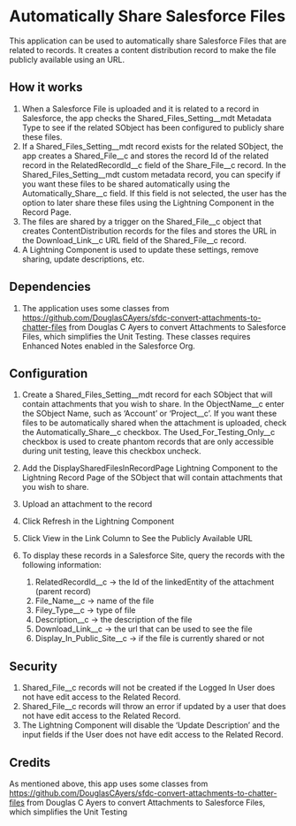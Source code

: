 Automatically Share Salesforce Files
====================================

This application can be used to automatically share Salesforce Files that are related to records. It creates a content distribution record to make the file publicly available using an URL. 

How it works
------------

1. When a Salesforce File is uploaded and it is related to a record in Salesforce, the app checks the Shared_Files_Setting__mdt Metadata Type to see if the related SObject has been configured to publicly share these files. 
2. If a Shared_Files_Setting__mdt record exists for the related SObject, the app creates a Shared_File__c and stores the record Id of the related record in the RelatedRecordId__c field of the Share_File__c record. In the Shared_Files_Setting__mdt custom metadata record, you can specify if you want these files to be shared automatically using the Automatically_Share__c field. If this field is not selected, the user has the option to later share these files using the Lightning Component in the Record Page.
3. The files are shared by a trigger on the Shared_File__c object that creates ContentDistribution records for the files and stores the URL in the Download_Link__c URL field of the Shared_File__c record.
4. A Lightning Component is used to update these settings, remove sharing, update descriptions, etc. 

Dependencies
------------

1. The application uses some classes from https://github.com/DouglasCAyers/sfdc-convert-attachments-to-chatter-files from Douglas C Ayers to convert Attachments to Salesforce Files, which simplifies the Unit Testing. These classes requires Enhanced Notes enabled in the Salesforce Org. 


Configuration
-------------
1. Create a Shared_Files_Setting__mdt record for each SObject that will contain attachments that you wish to share. In the ObjectName__c enter the SObject Name, such as ‘Account’ or ‘Project__c’. If you want these files to be automatically shared when the attachment is uploaded, check the Automatically_Share__c checkbox. The Used_For_Testing_Only__c checkbox is used to create phantom records that are only accessible during unit testing, leave this checkbox uncheck. 

2. Add the DisplaySharedFilesInRecordPage Lightning Component to the Lightning Record Page of the SObject that will contain attachments that you wish to share. 

3. Upload an attachment to the record
4. Click Refresh in the Lightning Component 
5. Click View in the Link Column to See the Publicly Available URL 
6. To display these records in a Salesforce Site, query the records with the following information: 
    1. RelatedRecordId__c -> the Id of the linkedEntity of the attachment (parent record) 
    2. File_Name__c -> name of the file
    3. Filey_Type__c -> type of file
    4. Description__c -> the description of the file
    5. Download_Link__c -> the url that can be used to see the file
    6. Display_In_Public_Site__c -> if the file is currently shared or not

Security
--------
1. Shared_File__c records will not be created if the Logged In User does not have edit access to the Related Record. 
2. Shared_File__c records will throw an error if updated by a user that does not have edit access to the Related Record. 
3. The Lightning Component will disable the ‘Update Description’ and the input fields if the User does not have edit access to the Related Record. 

Credits
-------

As mentioned above, this app uses some classes from https://github.com/DouglasCAyers/sfdc-convert-attachments-to-chatter-files from Douglas C Ayers to convert Attachments to Salesforce Files, which simplifies the Unit Testing



